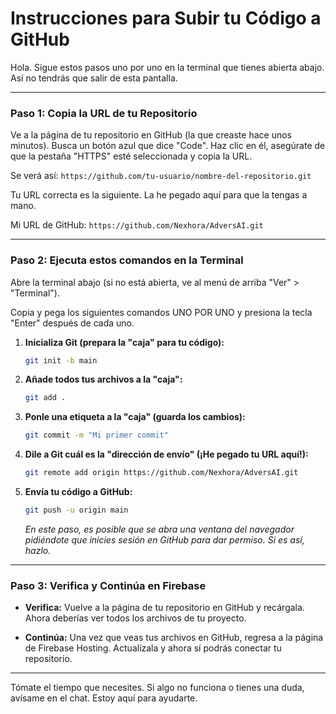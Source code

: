 # Instrucciones para Subir tu Código a GitHub

Hola. Sigue estos pasos uno por uno en la terminal que tienes abierta abajo. Así no tendrás que salir de esta pantalla.

---

### Paso 1: Copia la URL de tu Repositorio

Ve a la página de tu repositorio en GitHub (la que creaste hace unos minutos). Busca un botón azul que dice "Code". Haz clic en él, asegúrate de que la pestaña "HTTPS" esté seleccionada y copia la URL.

Se verá así: `https://github.com/tu-usuario/nombre-del-repositorio.git`

Tu URL correcta es la siguiente. La he pegado aquí para que la tengas a mano.

Mi URL de GitHub:
`https://github.com/Nexhora/AdversAI.git`

---

### Paso 2: Ejecuta estos comandos en la Terminal

Abre la terminal abajo (si no está abierta, ve al menú de arriba "Ver" > "Terminal").

Copia y pega los siguientes comandos UNO POR UNO y presiona la tecla "Enter" después de cada uno.

1.  **Inicializa Git (prepara la "caja" para tu código):**
    ```bash
    git init -b main
    ```

2.  **Añade todos tus archivos a la "caja":**
    ```bash
    git add .
    ```

3.  **Ponle una etiqueta a la "caja" (guarda los cambios):**
    ```bash
    git commit -m "Mi primer commit"
    ```

4.  **Dile a Git cuál es la "dirección de envío" (¡He pegado tu URL aquí!):**
    ```bash
    git remote add origin https://github.com/Nexhora/AdversAI.git
    ```

5.  **Envía tu código a GitHub:**
    ```bash
    git push -u origin main
    ```
    *En este paso, es posible que se abra una ventana del navegador pidiéndote que inicies sesión en GitHub para dar permiso. Si es así, hazlo.*

---

### Paso 3: Verifica y Continúa en Firebase

- **Verifica:** Vuelve a la página de tu repositorio en GitHub y recárgala. Ahora deberías ver todos los archivos de tu proyecto.

- **Continúa:** Una vez que veas tus archivos en GitHub, regresa a la página de Firebase Hosting. Actualízala y ahora sí podrás conectar tu repositorio.

---

Tómate el tiempo que necesites. Si algo no funciona o tienes una duda, avísame en el chat. Estoy aquí para ayudarte.

